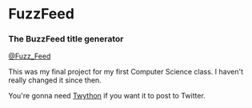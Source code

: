 # FuzzFeed
### The BuzzFeed title generator
[@Fuzz_Feed](https://twitter.com/Fuzz_Feed)

This was my final project for my first Computer Science class. I haven't really changed it since then.

You're gonna need [Twython](https://github.com/ryanmcgrath/twython) if you want it to post to Twitter. 
